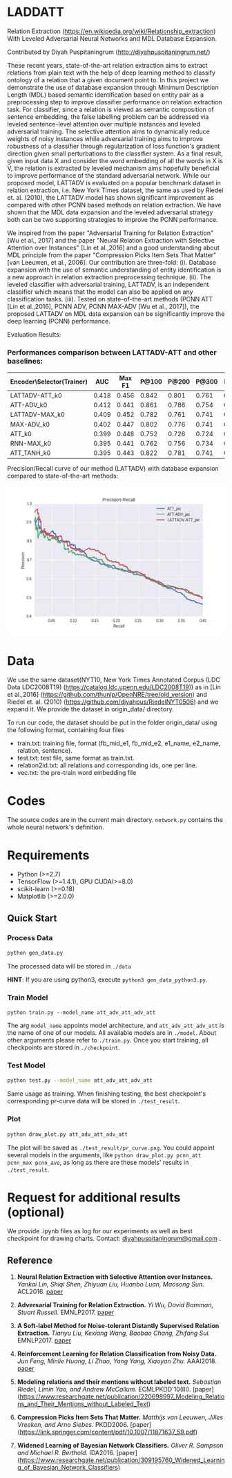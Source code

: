 # LADDATT

Relation Extraction (https://en.wikipedia.org/wiki/Relationship_extraction) With Leveled Adversarial Neural Networks and MDL Database Expansion.

Contributed by Diyah Puspitaningrum (http://diyahpuspitaningrum.net/) 


These recent years, state-of-the-art relation extraction aims to extract relations from plain text with the help of deep learning method to classify ontology of a relation that a given document point to. In this project we demonstrate the use of database expansion through Minimum Description Length (MDL) based semantic identification based on entity pair as a preprocessing step to improve classifier performance on relation extraction task. For classifier, since a relation is viewed as semantic composition of sentence embedding, the false labelling problem can be addressed via leveled sentence-level attention over multiple instances and leveled adversarial training. The selective attention aims to dynamically reduce weights of noisy instances while adversarial training aims to improve robustness of a classifier through regularization of loss function's gradient direction given small perturbations to the classifier system. As a final result, given input data X and consider the word embedding of all the words in X is V, the relation is extracted by leveled mechanism aims hopefully beneficial to improve performance of the standard adversarial network. While our proposed model, LATTADV is evaluated on a popular benchmark dataset in relation extraction, i.e. New York Times dataset, the same as used by Riedel et. al. (2010), the LATTADV model has shown significant improvement as compared with other PCNN based methods on relation extraction. We have shown that the MDL data expansion and the leveled adversarial strategy both can be two supporting strategies to improve the PCNN performance. 

We inspired from the paper "Adversarial Training for Relation Extraction" [Wu et al., 2017] and the paper "Neural Relation Extraction with Selective Attention over Instances" [Lin et al.,2016] and a good understanding about MDL principle from the paper "Compression Picks Item Sets That Matter" [van Leeuwen, et al., 2006]. Our contribution are three-fold: (i). Database expansion with the use of semantic understanding of entity identification is a new approach in relation extraction preprocessing technique. (ii). The leveled classifier with adversarial training, LATTADV, is an independent classifier which means that the model can also be applied on any classification tasks. (iii). Tested on state-of-the-art methods (PCNN ATT [Lin et al.,2016], PCNN ADV, PCNN MAX-ADV [Wu et al., 2017]), the proposed LATTADV on MDL data expansion can be significantly improve the deep learning (PCNN) performance. 

Evaluation Results: 

### Performances comparison between LATTADV-ATT and other baselines:

Encoder\\Selector(Trainer) | AUC | Max F1 | P@100 | P@200 | P@300 | Mean  
---- | ---- | ---- | ---- | ---- | ---- | ---- 
LATTADV-ATT_k0 | 0.418 | 0.456 | 0.842 | 0.801 | 0.761 | 0.801 
ATT-ADV_k0 | 0.412 | 0.441 | 0.861 | 0.786 | 0.754 | 0.801 
LATTADV-MAX_k0 | 0.409 | 0.452 | 0.782 | 0.761 | 0.741 | 0.761 
MAX-ADV_k0 | 0.402 | 0.447 | 0.802 | 0.776 | 0.741 | 0.773 
ATT_k0 | 0.399 | 0.448 | 0.752 | 0.726 | 0.724 | 0.734 
RNN-MAX_k0 | 0.395 | 0.441 | 0.762 | 0.756 | 0.734 | 0.751 
ATT_TANH_k0 | 0.395 | 0.443 | 0.822 | 0.781 | 0.741 | 0.781 


 
Precision/Recall curve of our method (LATTADV) with database expansion compared to state-of-the-art methods: 

![](./images/pr_curve_jac_k5.png)



# Data
We use the same dataset(NYT10, New York Times Annotated Corpus (LDC Data LDC2008T19) (https://catalog.ldc.upenn.edu/LDC2008T19)) as in [Lin et al.,2016] (https://github.com/thunlp/OpenNRE/tree/old_version) and Riedel et. al. (2010) (https://github.com/diyahpus/RiedelNYT0506) and we expand it. We provide the dataset in origin_data/ directory. 

To run our code, the dataset should be put in the folder origin_data/ using the following format, containing four files
- train.txt: training file, format (fb_mid_e1, fb_mid_e2, e1_name, e2_name, relation, sentence).
- test.txt: test file, same format as train.txt.
- relation2id.txt: all relations and corresponding ids, one per line.
- vec.txt: the pre-train word embedding file

# Codes
The source codes are in the current main directory. `network.py` contains the whole neural network's definition.

# Requirements
- Python (>=2.7)
- TensorFlow (>=1.4.1), GPU CUDA(>=8.0)
- scikit-learn (>=0.18)
- Matplotlib (>=2.0.0)



## Quick Start

### Process Data

```bash
python gen_data.py
```
The processed data will be stored in `./data`

**HINT**: If you are using python3, execute `python3 gen_data_python3.py`.

### Train Model
```
python train.py --model_name att_adv_att_adv_att
```

The arg `model_name` appoints model architecture, and `att_adv_att_adv_att` is the name of one of our models. All available models are in `./model`. About other arguments please refer to `./train.py`. Once you start training, all checkpoints are stored in `./checkpoint`.

### Test Model
```bash
python test.py --model_name att_adv_att_adv_att
```

Same usage as training. When finishing testing, the best checkpoint's corresponding pr-curve data will be stored in `./test_result`.

### Plot
```bash
python draw_plot.py att_adv_att_adv_att
```

The plot will be saved as `./test_result/pr_curve.png`. You could appoint several models in the arguments, like `python draw_plot.py pcnn_att pcnn_max pcnn_ave`, as long as there are these models' results in `./test_result`.



# Request for additional results (optional)
We provide .ipynb files as log for our experiments as well as best checkpoint for drawing charts. Contact: diyahpuspitaningrum@gmail.com .




## Reference

1. **Neural Relation Extraction with Selective Attention over Instances.** _Yankai Lin, Shiqi Shen, Zhiyuan Liu, Huanbo Luan, Maosong Sun._ ACL2016. [paper](http://www.aclweb.org/anthology/P16-1200)

2. **Adversarial Training for Relation Extraction.** _Yi Wu, David Bamman, Stuart Russell._ EMNLP2017. [paper](http://www.aclweb.org/anthology/D17-1187)

3. **A Soft-label Method for Noise-tolerant Distantly Supervised Relation Extraction.** _Tianyu Liu, Kexiang Wang, Baobao Chang, Zhifang Sui._ EMNLP2017. [paper](http://aclweb.org/anthology/D17-1189)

4. **Reinforcement Learning for Relation Classification from Noisy Data.** _Jun Feng, Minlie Huang, Li Zhao, Yang Yang, Xiaoyan Zhu._ AAAI2018. [paper](https://tianjun.me/static/essay_resources/RelationExtraction/Paper/AAAI2018Denoising.pdf)

5. **Modeling relations and their mentions without labeled text.** _Sebastian Riedel, Limin Yao, and Andrew McCallum._ ECMLPKDD'10(III). [paper] (https://www.researchgate.net/publication/220698997_Modeling_Relations_and_Their_Mentions_without_Labeled_Text)

6. **Compression Picks Item Sets That Matter.** _Matthijs van Leeuwen, Jilles Vreeken, and Arno Siebes._ PKDD2006. [paper] (https://link.springer.com/content/pdf/10.1007/11871637_59.pdf) 

7. **Widened Learning of Bayesian Network Classifiers.** _Oliver R. Sampson and Michael R. Berthold._ IDA2016. [paper] (https://www.researchgate.net/publication/309195760_Widened_Learning_of_Bayesian_Network_Classifiers)

